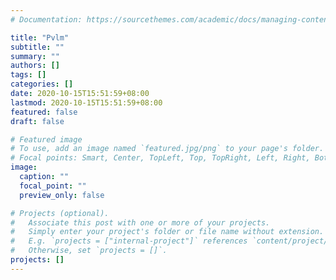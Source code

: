 ```yaml
---
# Documentation: https://sourcethemes.com/academic/docs/managing-content/

title: "Pvlm"
subtitle: ""
summary: ""
authors: []
tags: []
categories: []
date: 2020-10-15T15:51:59+08:00
lastmod: 2020-10-15T15:51:59+08:00
featured: false
draft: false

# Featured image
# To use, add an image named `featured.jpg/png` to your page's folder.
# Focal points: Smart, Center, TopLeft, Top, TopRight, Left, Right, BottomLeft, Bottom, BottomRight.
image:
  caption: ""
  focal_point: ""
  preview_only: false

# Projects (optional).
#   Associate this post with one or more of your projects.
#   Simply enter your project's folder or file name without extension.
#   E.g. `projects = ["internal-project"]` references `content/project/deep-learning/index.md`.
#   Otherwise, set `projects = []`.
projects: []
---
```

